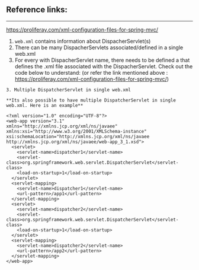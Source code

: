 ## Reference links:
-------------------

https://proliferay.com/xml-configuration-files-for-spring-mvc/


1. `web.xml` contains information about DispacherServlet(s)
2. There can be many DispacherServlets associated/defined in a single web.xml
3. For every <servlet> with DispacherServlet name, there needs to be defined a <servlet-mapping> that defines the .xml file associated with the DispacherServlet. Check out the code below to understand: (or refer the link mentioned above : https://proliferay.com/xml-configuration-files-for-spring-mvc/)
  
  ```
  3. Multiple DispatcherServlet in single web.xml

  **Its also possible to have multiple DispatcherServlet in single web.xml. Here is an example**
  
  <?xml version="1.0" encoding="UTF-8"?>
  <web-app version="3.1"
  xmlns="http://xmlns.jcp.org/xml/ns/javaee"
  xmlns:xsi="http://www.w3.org/2001/XMLSchema-instance"
  xsi:schemaLocation="http://xmlns.jcp.org/xml/ns/javaee http://xmlns.jcp.org/xml/ns/javaee/web-app_3_1.xsd">
    <servlet>
      <servlet-name>dispatcher1</servlet-name>
      <servlet-class>org.springframework.web.servlet.DispatcherServlet</servlet-class>
      <load-on-startup>1</load-on-startup>
    </servlet>
    <servlet-mapping>
      <servlet-name>dispatcher1</servlet-name>
      <url-pattern>/app1</url-pattern>
    </servlet-mapping>
    <servlet>
      <servlet-name>dispatcher2</servlet-name>
      <servlet-class>org.springframework.web.servlet.DispatcherServlet</servlet-class>
      <load-on-startup>1</load-on-startup>
    </servlet>
    <servlet-mapping>
      <servlet-name>dispatcher2</servlet-name>
      <url-pattern>/app2</url-pattern>
    </servlet-mapping>
  </web-app>
  ```
